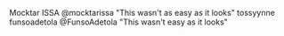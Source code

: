 Mocktar ISSA @mocktarissa "This wasn't as easy as it looks" 
tossyynne
funsoadetola @FunsoAdetola "This wasn't easy as it looks"
